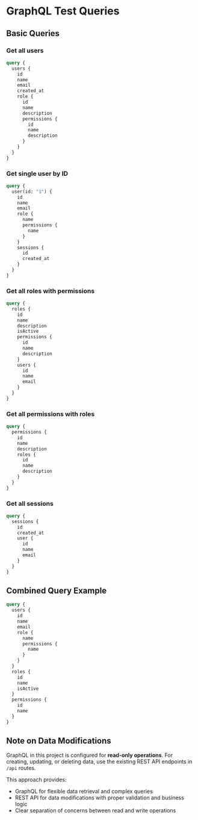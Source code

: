 # GraphQL Test Queries

## Basic Queries

### Get all users
```graphql
query {
  users {
    id
    name
    email
    created_at
    role {
      id
      name
      description
      permissions {
        id
        name
        description
      }
    }
  }
}
```

### Get single user by ID
```graphql
query {
  user(id: "1") {
    id
    name
    email
    role {
      name
      permissions {
        name
      }
    }
    sessions {
      id
      created_at
    }
  }
}
```

### Get all roles with permissions
```graphql
query {
  roles {
    id
    name
    description
    isActive
    permissions {
      id
      name
      description
    }
    users {
      id
      name
      email
    }
  }
}
```

### Get all permissions with roles
```graphql
query {
  permissions {
    id
    name
    description
    roles {
      id
      name
      description
    }
  }
}
```

### Get all sessions
```graphql
query {
  sessions {
    id
    created_at
    user {
      id
      name
      email
    }
  }
}
```

## Combined Query Example
```graphql
query {
  users {
    id
    name
    email
    role {
      name
      permissions {
        name
      }
    }
  }
  roles {
    id
    name
    isActive
  }
  permissions {
    id
    name
  }
}
```

## Note on Data Modifications

GraphQL in this project is configured for **read-only operations**. For creating, updating, or deleting data, use the existing REST API endpoints in `/api` routes.

This approach provides:
- GraphQL for flexible data retrieval and complex queries
- REST API for data modifications with proper validation and business logic
- Clear separation of concerns between read and write operations
